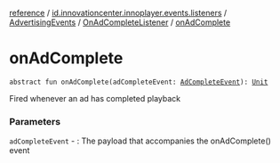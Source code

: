 [reference](../../../index.md) / [id.innovationcenter.innoplayer.events.listeners](../../index.md) / [AdvertisingEvents](../index.md) / [OnAdCompleteListener](index.md) / [onAdComplete](./on-ad-complete.md)

# onAdComplete

`abstract fun onAdComplete(adCompleteEvent: `[`AdCompleteEvent`](../../../id.innovationcenter.innoplayer.events/-ad-complete-event/index.md)`): `[`Unit`](https://kotlinlang.org/api/latest/jvm/stdlib/kotlin/-unit/index.html)

Fired whenever an ad has completed playback

### Parameters

`adCompleteEvent` - : The payload that accompanies the onAdComplete() event